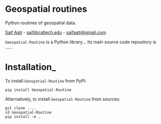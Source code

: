 # Geospatial routines

Python routines of geospatial data.

[Saif Aati](mailto:saif@caltech.edu)
    - saif@caltech.edu
    - saifaati@gmail.com

`Geospatial-Routine` is a Python library... 
Its main source code repository is ......


# Installation_

To install `Geospatial-Routine` from PyPI:

    pip install Geospatial-Routine

Alternatively, to install `Geospatial-Routine` from sources:

    git clone ....
    cd Geospatial-Routine
    pip install -e .


